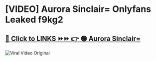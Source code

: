 
 # [VIDEO] Aurora Sinclair= Onlyfans Leaked f9kg2

## <h2><a href="https://clipsfans.com/Aurora_Sinclair=&ref=git">🔗 Click to LINKS ⏩⏩ 👉 🟢 Aurora Sinclair= </a></h2>

<a href="https://clipsfans.com/Aurora_Sinclair=&ref=git" rel="nofollow" data-target="animated-image.originalLink"><img src="https://i.ibb.co.com/xMMVF88/686577567.gif" alt="Viral Video Original" style="max-width: 100%; display: inline-block;" data-target="animated-image.originalImage"></a>


